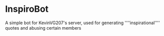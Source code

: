 # InspiroBot
A simple bot for KevinVG207's server, used for generating ''''inspirational'''' quotes and abusing certain members
